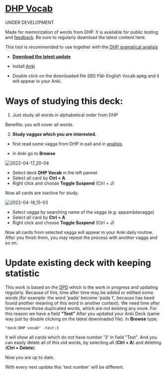 # [DHP Vocab](https://github.com/sasanarakkha/study-tools/tree/main/Anki%20Decks/DHP%20Vocab)

UNDER DEVELOPMENT

Made for memorization of words from DHP. It is available for public testing and [feedback](https://docs.google.com/forms/d/e/1FAIpQLSf9boBe7k5tCwq7LdWgBHHGIPVc4ROO5yjVDo1X5LDAxkmGWQ/viewform). Be sure to regularly download the latest content here.

This tool is recommended to use together with the [DHP gramatical analisis](https://buddhism.lib.ntu.edu.tw/DLMBS/en/lesson/pali/lesson_pali3.jsp)

- **[Download the latest update](https://github.com/sasanarakkha/study-tools/raw/main/Anki%20Decks/DHP%20Vocab/DHP%20vocab.apkg)**

- Install [Anki](https://apps.ankiweb.net/)

- Double click on the downloaded file SBS Pāli-English Vocab.apkg and it will appear in your Anki.

# Ways of studying this deck:

1) Just study all words in alphabetical order from DHP

Benefits: you will cover all words.

2) **Study vaggas which you are interested.**

- first read some vagga from DHP in pali and in [analisis](https://buddhism.lib.ntu.edu.tw/DLMBS/en/lesson/pali/lesson_pali3.jsp)

- in Anki go to **Browse**

![2022-04-17_20-04](https://user-images.githubusercontent.com/39419221/163944779-ad73b9a5-4478-410c-abf6-466e03b9b777.png)

- Select deck **DHP Vocab** in the left pannel
- Select all card by **Ctrl + A**
- Right click and choose **Toggle Suspend** (Ctrl + J)

Now all cards are inactive for study.

![2022-04-19_15-03](https://user-images.githubusercontent.com/39419221/163945216-713c1d2e-ce3f-4f28-ac49-93e7fdb56033.png)


- Select vagga by searching name of the vagga (e.g. appamādavaggo)
- Select all card by **Ctrl + A**
- Right click and choose **Toggle Suspend** (Ctrl + J) 


Now all cards from selected vagga will appear in your Anki daily routine. After you finish them, you may repeat the process with another vagga and so on.


# Update existing deck with keeping statistic

This work is based on the [DPD](https://digitalpalidictionary.github.io/) which is the work in progress and updating regularly. Because of this, time after time may be added or editted some words (for example: the word 'pada' become 'pada 1', because has beed found another meaning of this word in another context). We need time after time remove those duplicated words, which are not existing any more. For this reason we have a field **"Test"**
After you updated your Anki Deck (same way just by double clicking on the latest downloaded file). In **Browse** type:

`"deck:DHP vocab" -test:3`

It will show all cards which do not have number '3' in field "Test". And you can easily delate all of this old words, by selecting all (**Ctrl + A**) and deleting (**Ctrl + Delete**). 

Now you are up to date.

With every next update this 'test number' will be different.
